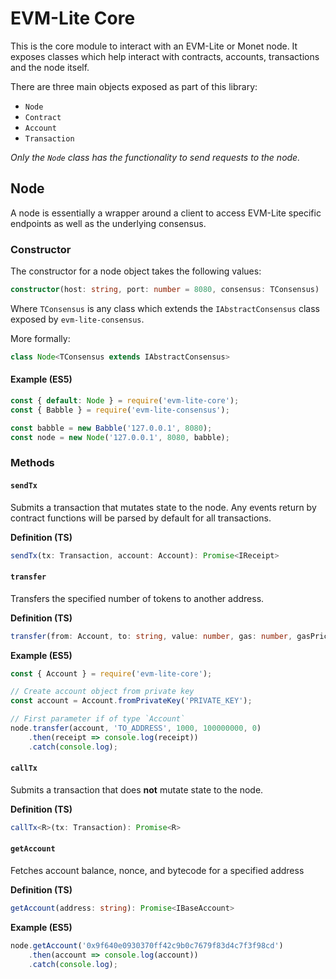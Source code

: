 # EVM-Lite Core

This is the core module to interact with an EVM-Lite or Monet node. It exposes classes which help interact with contracts, accounts, transactions and the node itself.

There are three main objects exposed as part of this library:

-   `Node`
-   `Contract`
-   `Account`
-   `Transaction`

_Only the `Node` class has the functionality to send requests to the node._

## Node

A node is essentially a wrapper around a client to access EVM-Lite specific endpoints as well as the underlying consensus.

### Constructor

The constructor for a node object takes the following values:

```typescript
constructor(host: string, port: number = 8080, consensus: TConsensus)
```

Where `TConsensus` is any class which extends the `IAbstractConsensus` class exposed by `evm-lite-consensus`.

More formally:

```typescript
class Node<TConsensus extends IAbstractConsensus>
```

#### Example (ES5)

```javascript
const { default: Node } = require('evm-lite-core');
const { Babble } = require('evm-lite-consensus');

const babble = new Babble('127.0.0.1', 8080);
const node = new Node('127.0.0.1', 8080, babble);
```

### Methods

#### `sendTx`

Submits a transaction that mutates state to the node.
Any events return by contract functions will be parsed by default for all transactions.

**Definition (TS)**

```typescript
sendTx(tx: Transaction, account: Account): Promise<IReceipt>
```

#### `transfer`

Transfers the specified number of tokens to another address.

**Definition (TS)**

```typescript
transfer(from: Account, to: string, value: number, gas: number, gasPrice: number): Promise<IReceipt>
```

**Example (ES5)**

```javascript
const { Account } = require('evm-lite-core');

// Create account object from private key
const account = Account.fromPrivateKey('PRIVATE_KEY');

// First parameter if of type `Account`
node.transfer(account, 'TO_ADDRESS', 1000, 100000000, 0)
	.then(receipt => console.log(receipt))
	.catch(console.log);
```

#### `callTx`

Submits a transaction that does **not** mutate state to the node.

**Definition (TS)**

```typescript
callTx<R>(tx: Transaction): Promise<R>
```

#### `getAccount`

Fetches account balance, nonce, and bytecode for a specified address

**Definition (TS)**

```typescript
getAccount(address: string): Promise<IBaseAccount>
```

**Example (ES5)**

```javascript
node.getAccount('0x9f640e0930370ff42c9b0c7679f83d4c7f3f98cd')
	.then(account => console.log(account))
	.catch(console.log);
```
